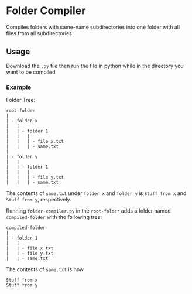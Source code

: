 # Folder Compiler
Compiles folders with same-name subdirectories into one folder with all files from all subdirectories

## Usage
Download the `.py` file then run the file in python while in the directory you want to be compiled

### Example
Folder Tree:
```
root-folder
|
| - folder x
|   |
|   | - folder 1
|   |   |
|   |   | - file x.txt
|   |   | - same.txt
|
| - folder y
|   |
|   | - folder 1
|   |   |
|   |   | - file y.txt
|   |   | - same.txt
```

The contents of `same.txt` under `folder x` and `folder y` is `Stuff from x` and `Stuff from y`, respectively.

Running `folder-compiler.py` in the `root-folder` adds a folder named `compiled-folder` with the following tree:
```
compiled-folder
|
| - folder 1
|   |
|   | - file x.txt
|   | - file y.txt
|   | - same.txt
```

The contents of `same.txt` is now
```
Stuff from x
Stuff from y
```

